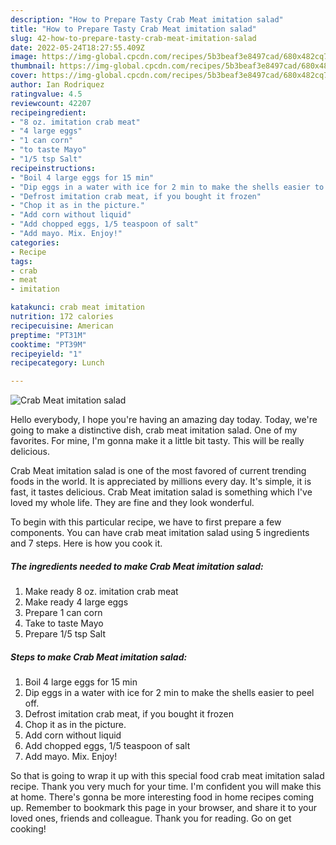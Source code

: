 ```yaml
---
description: "How to Prepare Tasty Crab Meat imitation salad"
title: "How to Prepare Tasty Crab Meat imitation salad"
slug: 42-how-to-prepare-tasty-crab-meat-imitation-salad
date: 2022-05-24T18:27:55.409Z
image: https://img-global.cpcdn.com/recipes/5b3beaf3e8497cad/680x482cq70/crab-meat-imitation-salad-recipe-main-photo.jpg
thumbnail: https://img-global.cpcdn.com/recipes/5b3beaf3e8497cad/680x482cq70/crab-meat-imitation-salad-recipe-main-photo.jpg
cover: https://img-global.cpcdn.com/recipes/5b3beaf3e8497cad/680x482cq70/crab-meat-imitation-salad-recipe-main-photo.jpg
author: Ian Rodriquez
ratingvalue: 4.5
reviewcount: 42207
recipeingredient:
- "8 oz. imitation crab meat"
- "4 large eggs"
- "1 can corn"
- "to taste Mayo"
- "1/5 tsp Salt"
recipeinstructions:
- "Boil 4 large eggs for 15 min"
- "Dip eggs in a water with ice for 2 min to make the shells easier to peel off."
- "Defrost imitation crab meat, if you bought it frozen"
- "Chop it as in the picture."
- "Add corn without liquid"
- "Add chopped eggs, 1/5 teaspoon of salt"
- "Add mayo. Mix. Enjoy!"
categories:
- Recipe
tags:
- crab
- meat
- imitation

katakunci: crab meat imitation 
nutrition: 172 calories
recipecuisine: American
preptime: "PT31M"
cooktime: "PT39M"
recipeyield: "1"
recipecategory: Lunch

---
```



![Crab Meat imitation salad](https://img-global.cpcdn.com/recipes/5b3beaf3e8497cad/680x482cq70/crab-meat-imitation-salad-recipe-main-photo.jpg)

Hello everybody, I hope you're having an amazing day today. Today, we're going to make a distinctive dish, crab meat imitation salad. One of my favorites. For mine, I'm gonna make it a little bit tasty. This will be really delicious.



Crab Meat imitation salad is one of the most favored of current trending foods in the world. It is appreciated by millions every day. It's simple, it is fast, it tastes delicious. Crab Meat imitation salad is something which I've loved my whole life. They are fine and they look wonderful.


To begin with this particular recipe, we have to first prepare a few components. You can have crab meat imitation salad using 5 ingredients and 7 steps. Here is how you cook it.

<!--inarticleads1-->

##### The ingredients needed to make Crab Meat imitation salad:

1. Make ready 8 oz. imitation crab meat
1. Make ready 4 large eggs
1. Prepare 1 can corn
1. Take to taste Mayo
1. Prepare 1/5 tsp Salt




<!--inarticleads2-->

##### Steps to make Crab Meat imitation salad:

1. Boil 4 large eggs for 15 min
1. Dip eggs in a water with ice for 2 min to make the shells easier to peel off.
1. Defrost imitation crab meat, if you bought it frozen
1. Chop it as in the picture.
1. Add corn without liquid
1. Add chopped eggs, 1/5 teaspoon of salt
1. Add mayo. Mix. Enjoy!




So that is going to wrap it up with this special food crab meat imitation salad recipe. Thank you very much for your time. I'm confident you will make this at home. There's gonna be more interesting food in home recipes coming up. Remember to bookmark this page in your browser, and share it to your loved ones, friends and colleague. Thank you for reading. Go on get cooking!
